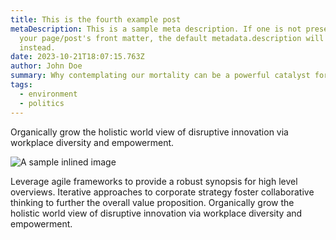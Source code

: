```yaml
---
title: This is the fourth example post
metaDescription: This is a sample meta description. If one is not present in
  your page/post's front matter, the default metadata.description will be used
  instead.
date: 2023-10-21T18:07:15.763Z
author: John Doe
summary: Why contemplating our mortality can be a powerful catalyst for change
tags:
  - environment
  - politics
---
```

Organically grow the holistic world view of disruptive innovation via workplace diversity and empowerment.

![A sample inlined image](https://source.unsplash.com/random/600x400 "Mkate wa kusukuma")

Leverage agile frameworks to provide a robust synopsis for high level overviews. Iterative approaches to corporate strategy foster collaborative thinking to further the overall value proposition. Organically grow the holistic world view of disruptive innovation via workplace diversity and empowerment.